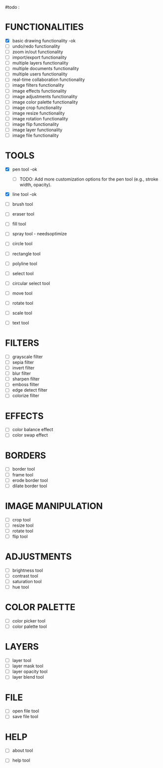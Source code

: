 
#todo : 
# FUNCTIONALITIES
- [x] basic drawing functionality -ok
- [ ] undo/redo functionality 
- [ ] zoom in/out functionality
- [ ] import/export functionality
- [ ] multiple layers functionality
- [ ] multiple documents functionality
- [ ] multiple users functionality
- [ ] real-time collaboration functionality
- [ ] image filters functionality
- [ ] image effects functionality
- [ ] image adjustments functionality
- [ ] image color palette functionality
- [ ] image crop functionality
- [ ] image resize functionality
- [ ] image rotation functionality
- [ ] image flip functionality
- [ ] image layer functionality
- [ ] image file functionality

# TOOLS
- [x] pen tool -ok  
  - [ ] TODO: Add more customization options for the pen tool (e.g., stroke width, opacity).

- [x] line tool -ok
- [ ] brush tool
- [ ] eraser tool
- [ ] fill tool
- [ ] spray tool - needsoptimize
- [ ] circle tool
- [ ] rectangle tool
- [ ] polyline tool
- [ ] select tool
- [ ] circular select tool
- [ ] move tool
- [ ] rotate tool
- [ ] scale tool
- [ ] text tool


# FILTERS
- [ ] grayscale filter
- [ ] sepia filter
- [ ] invert filter
- [ ] blur filter
- [ ] sharpen filter
- [ ] emboss filter
- [ ] edge detect filter
- [ ] colorize filter

# EFFECTS
- [ ] color balance effect
- [ ] color swap effect

# BORDERS
- [ ] border tool
- [ ] frame tool
- [ ] erode border tool
- [ ] dilate border tool

# IMAGE MANIPULATION
- [ ] crop tool
- [ ] resize tool
- [ ] rotate tool
- [ ] flip tool

# ADJUSTMENTS
- [ ] brightness tool
- [ ] contrast tool
- [ ] saturation tool
- [ ] hue tool

# COLOR PALETTE
- [ ] color picker tool
- [ ] color palette tool

# LAYERS
- [ ] layer tool
- [ ] layer mask tool
- [ ] layer opacity tool
- [ ] layer blend tool

# FILE
- [ ] open file tool
- [ ] save file tool

# HELP
- [ ] about tool
- [ ] help tool


